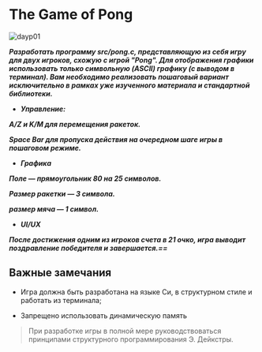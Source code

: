 # The Game of Pong

![dayp01](misc/rus/images/dayp01.png)


***Разработать программу src/pong.c, представляющую из себя игру для двух 
игроков, схожую с игрой "Pong". Для отображения графики использовать только символьную (ASCII) 
графику (с выводом в терминал). Вам необходимо реализовать пошаговый вариант исключительно в рамках уже изученного материала и стандартной библиотеки.*** 

* ***Управление:***
  
***A/Z и K/M для перемещения ракеток.***

***Space Bar для пропуска действия на очередном шаге игры в пошаговом режиме.***

* ***Графика***

***Поле — прямоугольник 80 на 25 символов.***

***Размер ракетки — 3 символа.***

***размер мяча — 1 символ.***

* ***UI/UX***

***После достижения одним из игроков счета в 21 очко, игра выводит поздравление победителя и завершается.==*** 


## Важные замечания

* Игра должна быть разработана на языке Си, в структурном стиле и работать из терминала;
  
* Запрещено использовать динамическую память

> При разработке игры в полной мере руководствоваться принципами структурного программирования Э. Дейкстры. 
